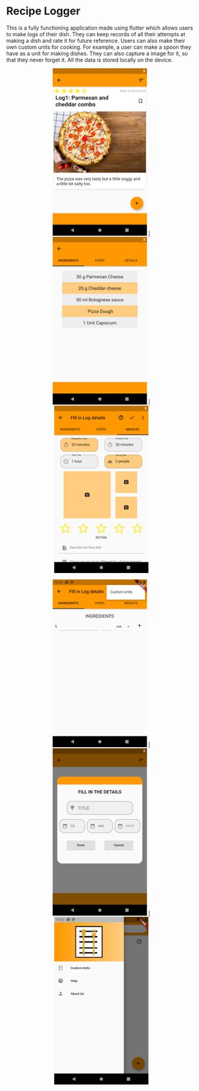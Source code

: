 # Recipe Logger

This is a fully functioning application made using flutter which allows users to make logs of their dish. They can keep records of all their attempts at making a dish and rate it for future reference. Users can also make their own custom units for cooking. For example, a user can make a spoon they have as a unit for making dishes. They can also capture a image for it, so that they never forget it. All the data is stored locally on the device.

<p align = "center"><img src = "assets/main.png" width = "250"> | <img src = "assets/ticket.png" width = "250"> | <img src = "assets/info.png" width = "250"></p>


<p align="center"><img src = "assets/customInfo.png" width = "250"> | <img src = "assets/fill.png" width = "250"> | <img src = "assets/homeinfo.png" width = "250"></p>
